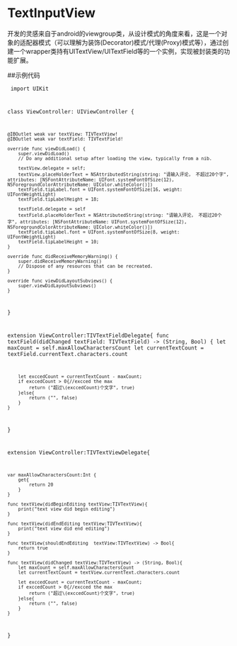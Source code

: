 # TextInputView
开发的灵感来自于android的viewgroup类，从设计模式的角度来看，这是一个对象的适配器模式（可以理解为装饰(Decorator)模式/代理(Proxy)模式等），通过创建一个wrapper类持有UITextView/UITextField等的一个实例，实现被封装类的功能扩展。

##示例代码
<code><pre>
import UIKit

class ViewController: UIViewController {

    @IBOutlet weak var textView: TIVTextView!
    @IBOutlet weak var textField: TIVTextField!
    
    override func viewDidLoad() {
        super.viewDidLoad()
        // Do any additional setup after loading the view, typically from a nib.
        
        textView.delegate = self;
        textView.placeHolderText = NSAttributedString(string: "请输入评论， 不超过20个字", attributes: [NSFontAttributeName: UIFont.systemFontOfSize(12), NSForegroundColorAttributeName: UIColor.whiteColor()])
        textField.tipLabel.font = UIFont.systemFontOfSize(16, weight: UIFontWeightLight)
        textField.tipLabelHeight = 18;

        textField.delegate = self
        textField.placeHolderText = NSAttributedString(string: "请输入评论， 不超过20个字", attributes: [NSFontAttributeName: UIFont.systemFontOfSize(12), NSForegroundColorAttributeName: UIColor.whiteColor()])
        textField.tipLabel.font = UIFont.systemFontOfSize(8, weight: UIFontWeightLight)
        textField.tipLabelHeight = 10;
    }

    override func didReceiveMemoryWarning() {
        super.didReceiveMemoryWarning()
        // Dispose of any resources that can be recreated.
    }
    
    override func viewDidLayoutSubviews() {
        super.viewDidLayoutSubviews()
    }
}

extension ViewController:TIVTextFieldDelegate{
    func textField(didChanged textField: TIVTextField) -> (String, Bool) {
        let maxCount = self.maxAllowCharactersCount
        let currentTextCount = textField.currentText.characters.count
        
        let exccedCount = currentTextCount - maxCount;
        if exccedCount > 0{//excced the max
            return ("超过\(exccedCount)个文字", true)
        }else{
            return ("", false)
        }
    }
}


extension ViewController:TIVTextViewDelegate{
    
    var maxAllowCharactersCount:Int {
        get{
            return 20
        }
    }
    
    func textView(didBeginEditing textView:TIVTextView){
        print("text view did begin editing")
    }
    
    func textView(didEndEditing textView:TIVTextView){
        print("text view did end editing")
    }
    
    func textView(shouldEndEditing  textView:TIVTextView) -> Bool{
        return true
    }
    
    func textView(didChanged textView:TIVTextView) -> (String, Bool){
        let maxCount = self.maxAllowCharactersCount
        let currentTextCount = textView.currentText.characters.count
        
        let exccedCount = currentTextCount - maxCount;
        if exccedCount > 0{//excced the max
            return ("超过\(exccedCount)个文字", true)
        }else{
            return ("", false)
        }
    }
}
</pre></code>
